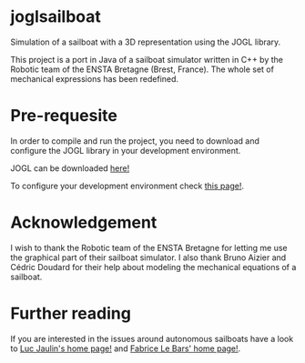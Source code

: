 # joglsailboat
Simulation of a sailboat with a 3D representation using the JOGL library.

This project is a port in Java of a sailboat simulator written in C++ by the Robotic team of the ENSTA Bretagne (Brest, France). The whole set of mechanical expressions has been redefined.

# Pre-requesite

In order to compile and run the project, you need to download and configure the JOGL library in your development environment.

JOGL can be downloaded [here!](https://jogamp.org/deployment/jogamp-current/archive/jogamp-all-platforms.7z)

To configure your development environment check [this page!](https://jogamp.org/wiki/index.php/Setting_up_a_JogAmp_project_in_your_favorite_IDE).

# Acknowledgement

I wish to thank the Robotic team of the ENSTA Bretagne for letting me use the graphical part of their sailboat simulator.
I also thank Bruno Aizier and Cédric Doudard for their help about modeling the mechanical equations of a sailboat.

# Further reading

If you are interested in the issues around autonomous sailboats have a look to [Luc Jaulin's home page!](https://www.ensta-bretagne.fr/jaulin/) and [Fabrice Le Bars' home page!](http://www.ensta-bretagne.fr/lebars/).
